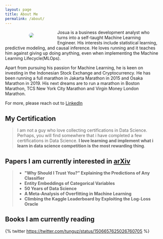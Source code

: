```yaml
---
layout: page
title: About Me
permalink: /about/
---
```


<div style="width:30%; float:left; padding: 10px" align="center">
    <img style="border: 0px solid gray;border-radius: 20px;-moz-border-radius: 20px;-khtml-border-radius: 20px;-webkit-border-radius: 20px;" 
     src="{{site.baseurl}}/images/hello.jpg"/>
</div>
Josua is a business development analyst who turns into a self-taught Machine Learning Engineer. His interests include statistical learning, predictive modeling, and causal inference.
He loves running and it teaches him against giving up doing anything, even when implementing the Machine Learning Lifecycle(MLOps).

Apart from pursuing his passion for Machine Learning, he is keen on investing in the Indonesian Stock Exchange and Cryptocurrency. He has been running a full marathon in Jakarta Marathon in 2015 and Osaka Marathon in 2019. His next dreams are to run a marathon in Boston Marathon, TCS New York City Marathon and Virgin Money London Marathon.

For more, please reach out to [LinkedIn](https://www.linkedin.com/in/josuanaiborhu/)

## My Certification
> I am not a guy who love collecting certifications in Data Science. Perhaps, you will find somewhere that i have completed a few certifications in Data Science. 
**I love learning and implement what i learn in data science competition is the most rewarding thing**. 

## Papers I am currently interested in [arXiv](https://arxiv.org/)
 > - **"Why Should I Trust You?” Explaining the Predictions of Any Classifier**
 > - **Entity Embeddings of Categorical Variables**
 > - **50 Years of Data Science**
 > - **A Meta-Analysis of Overfitting in Machine Learning**
 > - **Climbing the Kaggle Leaderboard by Exploiting the Log-Loss Oracle**

## Books I am currently reading

{% twitter https://twitter.com/tunguz/status/1506657625026760705 %}

